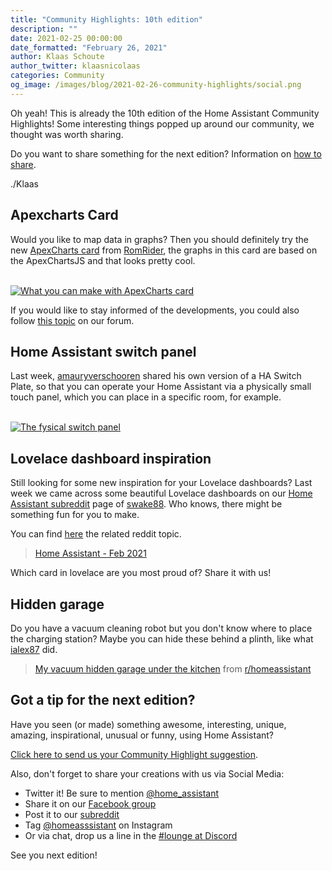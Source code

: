 ```yaml
---
title: "Community Highlights: 10th edition"
description: ""
date: 2021-02-25 00:00:00
date_formatted: "February 26, 2021"
author: Klaas Schoute
author_twitter: klaasnicolaas
categories: Community
og_image: /images/blog/2021-02-26-community-highlights/social.png
---
```


Oh yeah! This is already the 10th edition of the Home Assistant Community Highlights!
Some interesting things popped up around our community, we thought was worth sharing.

Do you want to share something for the next edition? Information on [how to share](#got-a-tip-for-the-next-edition).

./Klaas

## Apexcharts Card

Would you like to map data in graphs? Then you should definitely try the new
[ApexCharts card](https://github.com/RomRider/apexcharts-card) from [RomRider](https://github.com/RomRider), 
the graphs in this card are based on the ApexChartsJS and that looks pretty cool.

<div style="margin:0 auto; text-align:center">
    <object type="image/svg+xml" data="https://gh-card.dev/repos/RomRider/apexcharts-card.svg?link_target=_blank"></object>
</div>
<br>
<a href="https://github.com/RomRider/apexcharts-card" target="_blank">
  <img
    src='/images/blog/2021-02-26-community-highlights/apexcharts.png'
    alt="What you can make with ApexCharts card"
    style='border: 0;box-shadow: none;'
  />
</a>

If you would like to stay informed of the developments, you could also follow 
[this topic](https://community.home-assistant.io/t/apexcharts-card-a-highly-customizable-graph-card/272877) on our forum.

## Home Assistant switch panel

Last week, [amauryverschooren](https://github.com/amauryverschooren) shared his
own version of a HA Switch Plate, so that you can operate your Home Assistant via
a physically small touch panel, which you can place in a specific room, for example.

<div style="margin:0 auto; text-align:center">
    <object type="image/svg+xml" data="https://gh-card.dev/repos/amauryverschooren/HASP-LVGL.svg?link_target=_blank"></object>
</div>
<br>
<a href="https://github.com/amauryverschooren/HASP-LVGL" target="_blank">
  <img
    src='/images/blog/2021-02-26-community-highlights/hasp.png'
    alt="The fysical switch panel"
    style='border: 0;box-shadow: none;'
  />
</a>

## Lovelace dashboard inspiration

Still looking for some new inspiration for your Lovelace dashboards? Last week we
came across some beautiful Lovelace dashboards on our [Home Assistant subreddit][reddit]
page of [swake88](https://www.reddit.com/user/swake88/). Who knows, there might be something fun for you to make.

You can find [here](https://www.reddit.com/r/homeassistant/comments/lqo7wr/ha_2_years_later_and_what_ive_built_so_far/) the related reddit topic.

<blockquote class="imgur-embed-pub" lang="en" data-id="a/8BHxBVN"  ><a href="//imgur.com/a/8BHxBVN">Home Assistant - Feb 2021</a></blockquote><script async src="//s.imgur.com/min/embed.js" charset="utf-8"></script>

Which card in lovelace are you most proud of? Share it with us!

## Hidden garage

Do you have a vacuum cleaning robot but you don't know where to place the charging
station? Maybe you can hide these behind a plinth, like what [ialex87](https://www.reddit.com/user/ialex87/) did.

<blockquote class="reddit-card" data-card-created="1614344206"><a href="https://www.reddit.com/r/homeassistant/comments/l4wsyk/my_vacuum_hidden_garage_under_the_kitchen/">My vacuum hidden garage under the kitchen</a> from <a href="http://www.reddit.com/r/homeassistant">r/homeassistant</a></blockquote>
<script async src="//embed.redditmedia.com/widgets/platform.js" charset="UTF-8"></script>

## Got a tip for the next edition?

Have you seen (or made) something awesome, interesting, unique, amazing,
inspirational, unusual or funny, using Home Assistant?

[Click here to send us your Community Highlight suggestion](/suggest-community-highlight).

Also, don't forget to share your creations with us via Social Media:

- Twitter it! Be sure to mention [@home_assistant][twitter]
- Share it on our [Facebook group][facebook-group]
- Post it to our [subreddit][reddit]
- Tag [@homeasssistant][instagram] on Instagram
- Or via chat, drop us a line in the [#lounge at Discord][chat]

See you next edition!

[chat]: https://www.home-assistant.io/join-chat
[facebook-group]: https://www.facebook.com/groups/HomeAssistant/
[instagram]: https://www.instagram.com/homeassistant/
[reddit]: https://www.reddit.com/r/homeassistant
[twitter]: https://www.twitter.com/home_assistant